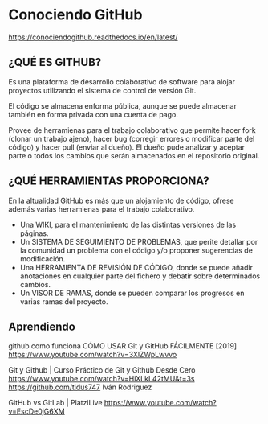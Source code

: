 # Conociendo GitHub

https://conociendogithub.readthedocs.io/en/latest/

## ¿QUÉ ES GITHUB?
Es una plataforma de desarrollo colaborativo de software para alojar proyectos utilizando el sistema de control de versión Git.

El código se almacena enforma pública, aunque se puede almacenar también en forma privada con una cuenta de pago.

Provee de herramienas para el trabajo colaborativo que permite hacer fork (clonar un trabajo ajeno), hacer bug (corregir errores o modificar parte del código) y hacer pull (enviar al dueño). El dueño pude analizar y aceptar parte o todos los cambios que serán almacenados en el repositorio original.

## ¿QUÉ HERRAMIENTAS PROPORCIONA?
En la altualidad GitHub es más que un alojamiento de código, ofrese además varias herramienas para el trabajo colaborativo.
- Una WIKI, para el mantenimiento de las distintas versiones de las páginas.
- Un SISTEMA DE SEGUIMIENTO DE PROBLEMAS, que perite detallar por la comunidad un problema con el código y/o proponer sugerencias de modificación.
- Una HERRAMIENTA DE REVISIÓN DE CÓDIGO, donde se puede añadir anotaciones en cualquier parte del fichero y debatir sobre determinados cambios.
- Un VISOR DE RAMAS, donde se pueden comparar los progresos en varias ramas del proyecto.

## Aprendiendo
github como funciona
CÓMO USAR Git y GitHub FÁCILMENTE [2019]
https://www.youtube.com/watch?v=3XlZWpLwvvo

Git y Github | Curso Práctico de Git y Github Desde Cero
https://www.youtube.com/watch?v=HiXLkL42tMU&t=3s
https://github.com/tidus747
Iván Rodriguez

GitHub vs GitLab | PlatziLive
https://www.youtube.com/watch?v=EscDe0jG6XM
